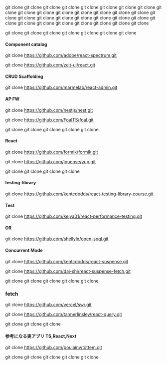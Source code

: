 git clone 
git clone 
git clone 
git clone 
git clone 
git clone 
git clone 
git clone 
git clone 
git clone 
git clone 
git clone 
git clone 
git clone 
git clone 
git clone 
git clone 
git clone 
git clone 
git clone 
git clone 
git clone 
git clone 
git clone 
git clone 
git clone 
git clone 
git clone 
git clone 
git clone 
git clone 
git clone 

git clone 
git clone 
git clone 
git clone 
git clone 
git clone 
git clone 

#### 
#### 
#### 
#### 
#### 
#### 
#### 
#### 

#### Component catalog 

git clone https://github.com/adobe/react-spectrum.git

git clone https://github.com/zeit-ui/react.git

#### CRUD Scaffolding 

git clone https://github.com/marmelab/react-admin.git

#### AP FW

git clone https://github.com/nestjs/nest.git

git clone https://github.com/FoalTS/foal.git

git clone 
git clone 
git clone 
git clone 
git clone 

#### React

git clone https://github.com/formik/formik.git

git clone https://github.com/jquense/yup.git

git clone 
git clone 
git clone 
git clone 

#### testing-library

git clone https://github.com/kentcdodds/react-testing-library-course.git

#### Test
git clone https://github.com/keiya01/react-performance-testing.git

#### OR
git clone https://github.com/shellyln/open-soql.git

#### Concurrent Mode

git clone https://github.com/kentcdodds/react-suspense.git

git clone https://github.com/dai-shi/react-suspense-fetch.git

git clone 
git clone 
git clone 
git clone 
git clone 

### fetch 

git clone https://github.com/vercel/swr.git

git clone https://github.com/tannerlinsley/react-query.git

git clone 
git clone 
git clone 

#### 参考になる実アプリ TS,React,Next 

git clone https://github.com/poulainv/tottem.git

git clone 
git clone 
git clone 
git clone 
git clone 
